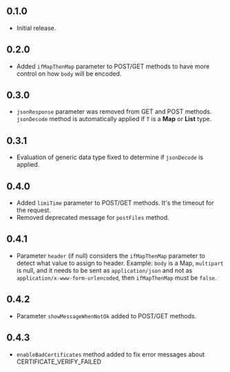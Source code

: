 ## 0.1.0

* Initial release.

## 0.2.0

* Added `ifMapThenMap` parameter to POST/GET methods to have more control on how `body` will be encoded.

## 0.3.0

* `jsonResponse` parameter was removed from GET and POST methods. `jsonDecode` method is automatically applied if `T` is a **Map** or **List** type.

## 0.3.1

* Evaluation of generic data type fixed to determine if `jsonDecode` is applied.

## 0.4.0

* Added `limiTime` parameter to POST/GET methods. It's the timeout for the request.
* Removed deprecated message for `postFiles` method.

## 0.4.1

* Parameter `header` (if null) considers the `ifMapThenMap` parameter to detect what value to assign to header. Example: `body` is a Map, `multipart` is null, and it needs to be sent as `application/json` and not as `application/x-www-form-urlencoded`, then `ifMapThenMap` must be `false`.

## 0.4.2

* Parameter `showMessageWhenNotOk` added to POST/GET methods.

## 0.4.3
* `enableBadCertificates` method added to fix error messages about CERTIFICATE_VERIFY_FAILED

